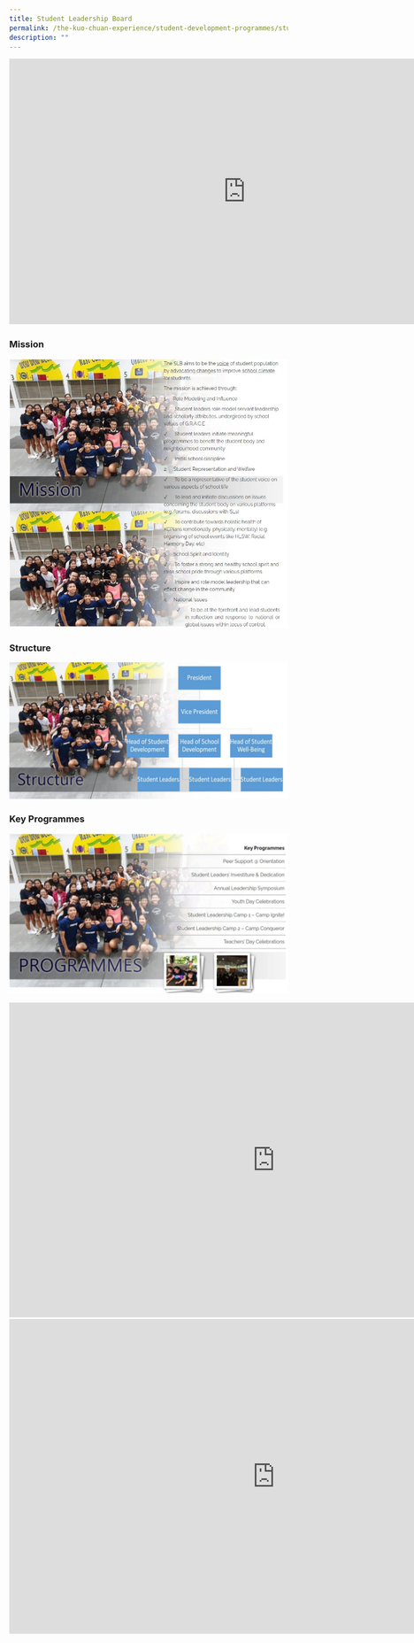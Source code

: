 ```yaml
---
title: Student Leadership Board
permalink: /the-kuo-chuan-experience/student-development-programmes/student-leadership-board/
description: ""
---
```

<iframe width="853" height="480" src="https://www.youtube.com/embed/3jr2L2po1xI" title="The Student Leaders Investiture and Dedication (SLID) Ceremony" frameborder="0" allow="accelerometer; autoplay; clipboard-write; encrypted-media; gyroscope; picture-in-picture" allowfullscreen></iframe>

### Mission

![](/images/The%20Kuo%20Chuan%20Experience/Student%20Development%20Programmes/Student%20Leadership%20Board%20Mission.jpg)

### Structure

![](/images/The%20Kuo%20Chuan%20Experience/Student%20Development%20Programmes/Student%20Leadership%20Board%20Structure.jpg)

### Key Programmes

![](/images/The%20Kuo%20Chuan%20Experience/Student%20Development%20Programmes/Student%20Leadership%20Board%20Programmes.jpg)


<iframe allowfullscreen="true" height="569" width="960" frameborder="0" src="https://docs.google.com/presentation/d/e/2PACX-1vRBd6LE6IvGTIkFlGZM5iChY2dgCaQNjYuFGVbsjMbGVXxJ_AlX6p6XRfv1m9Ct-NTPvadxNCUBs0rG/embed?start=true&amp;loop=true&amp;delayms=3000"></iframe>


<iframe allowfullscreen="true" height="569" width="960" frameborder="0" src="https://docs.google.com/presentation/d/e/2PACX-1vTC5o62-2pzxsp1UaT4Ai6QZNKQfzzYTmMJA7ov_RxA2MjQjNSP9FDFRFLSEX2DiZj0_zMcRtWL6-JB/embed?start=true&amp;loop=true&amp;delayms=3000"></iframe>